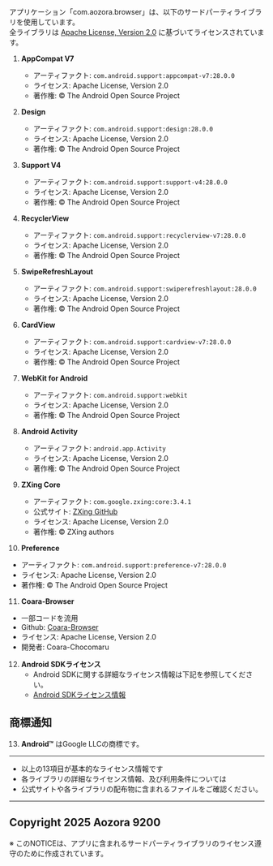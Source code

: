 アプリケーション「com.aozora.browser」は、以下のサードパーティライブラリを使用しています。  
全ライブラリは [Apache License, Version 2.0](http://www.apache.org/licenses/LICENSE-2.0) に基づいてライセンスされています。  

1. **AppCompat V7**  
   - アーティファクト: `com.android.support:appcompat-v7:28.0.0`  
   - ライセンス: Apache License, Version 2.0  
   - 著作権: © The Android Open Source Project

2. **Design**  
   - アーティファクト: `com.android.support:design:28.0.0`  
   - ライセンス: Apache License, Version 2.0  
   - 著作権: © The Android Open Source Project

3. **Support V4**  
   - アーティファクト: `com.android.support:support-v4:28.0.0`  
   - ライセンス: Apache License, Version 2.0  
   - 著作権: © The Android Open Source Project

4. **RecyclerView**  
   - アーティファクト: `com.android.support:recyclerview-v7:28.0.0`  
   - ライセンス: Apache License, Version 2.0  
   - 著作権: © The Android Open Source Project

5. **SwipeRefreshLayout**  
   - アーティファクト: `com.android.support:swiperefreshlayout:28.0.0`  
   - ライセンス: Apache License, Version 2.0  
   - 著作権: © The Android Open Source Project

6. **CardView**  
   - アーティファクト: `com.android.support:cardview-v7:28.0.0`  
   - ライセンス: Apache License, Version 2.0  
   - 著作権: © The Android Open Source Project

7. **WebKit for Android**  
   - アーティファクト: `com.android.support:webkit`  
   - ライセンス: Apache License, Version 2.0  
   - 著作権: © The Android Open Source Project

8. **Android Activity**  
   - アーティファクト: `android.app.Activity`  
   - ライセンス: Apache License, Version 2.0  
   - 著作権: © The Android Open Source Project

9. **ZXing Core**  
    - アーティファクト: `com.google.zxing:core:3.4.1`  
    - 公式サイト: [ZXing GitHub](https://github.com/zxing/zxing)  
    - ライセンス: Apache License, Version 2.0  
    - 著作権: © ZXing authors

10. **Preference**  
   - アーティファクト: `com.android.support:preference-v7:28.0.0`  
   - ライセンス: Apache License, Version 2.0  
   - 著作権: © The Android Open Source Project

11. **Coara-Browser**
   - 一部コードを流用
   - Github: [Coara-Browser](https://github.com/coara-chocomaru/coara-browser/) 
   - ライセンス: Apache License, Version 2.0
   - 開発者: Coara-Chocomaru

12. **Android SDKライセンス**  
    - Android SDKに関する詳細なライセンス情報は下記を参照してください。  
    - [Android SDKライセンス情報](https://developer.android.com/license)

## 商標通知
13. **Android™** はGoogle LLCの商標です。  

---  
- 以上の13項目が基本的なライセンス情報です  
- 各ライブラリの詳細なライセンス情報、及び利用条件については  
- 公式サイトや各ライブラリの配布物に含まれるファイルをご確認ください。  
---  
Copyright 2025 Aozora 9200  
---  
※ このNOTICEは、アプリに含まれるサードパーティライブラリのライセンス遵守のために作成されています。

